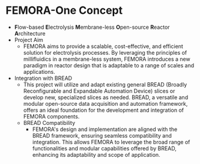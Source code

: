 # FEMORA-One Concept

- **F**low-based **E**lectrolysis **M**embrane-less **O**pen-source **R**eactor **A**rchitecture
- Project Aim
  - FEMORA aims to provide a scalable, cost-effective, and efficient solution for electrolysis processes. By leveraging the principles of millifluidics in a membrane-less system, FEMORA introduces a new paradigm in reactor design that is adaptable to a range of scales and applications.
- Integration with BREAD
  - This project will utilize and adapt existing general BREAD (Broadly Reconfigurable and Expandable Automation Device) slices or develop new, specialized slices as needed. BREAD, a versatile and modular open-source data acquisition and automation framework, offers an ideal foundation for the development and integration of FEMORA components.
  - BREAD Compatibility
    - FEMORA's design and implementation are aligned with the BREAD framework, ensuring seamless compatibility and integration. This allows FEMORA to leverage the broad range of functionalities and modular capabilities offered by BREAD, enhancing its adaptability and scope of application.
